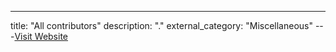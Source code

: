 ---
title: "All contributors"
description: "."
external_category: "Miscellaneous"
---[Visit Website](https://github.com/dwisiswant0/apkleaks/graphs/contributors)

